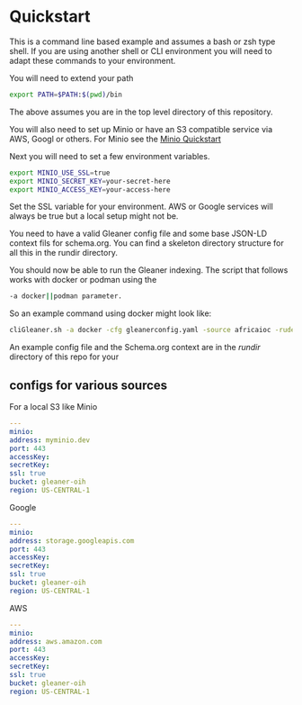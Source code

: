 # Quickstart

This is a command line based example and assumes a bash
or zsh type shell.  If you are using another shell or CLI environment
you will need to adapt these commands to your environment.

You will need to extend your path

```bash
export PATH=$PATH:$(pwd)/bin
```

The above assumes you are in the top level directory of this repository.

You will also need to set up Minio or have an S3 compatible
service via AWS, Googl or others.  For Minio see the
[Minio Quickstart](https://min.io/docs/minio/linux/index.html?ref=docs-redirect)


Next you will need to set a few environment variables.

```bash 
export MINIO_USE_SSL=true
export MINIO_SECRET_KEY=your-secret-here
export MINIO_ACCESS_KEY=your-access-here
```

Set the SSL variable for your environment.  AWS or Google services will always be true but
a local setup might not be.

You need to have a valid Gleaner config file and some base JSON-LD
context fils for schema.org.  You can find a skeleton directory
structure for all this in the rundir directory.


You should now be able to run the Gleaner indexing.  The script
that follows works with docker or podman using the

```bash 
-a docker||podman parameter.
```

So an example command using docker might look like:

```bash
cliGleaner.sh -a docker -cfg gleanerconfig.yaml -source africaioc -rude
```

An example config file and the Schema.org context are in the _rundir_ directory of this repo
for your

## configs for various sources

For a local S3 like Minio
```yaml
---
minio:
address: myminio.dev
port: 443
accessKey:
secretKey:
ssl: true
bucket: gleaner-oih
region: US-CENTRAL-1
```


Google
```yaml
---
minio:
address: storage.googleapis.com
port: 443
accessKey:
secretKey:
ssl: true
bucket: gleaner-oih
region: US-CENTRAL-1
```

AWS
```yaml
---
minio:
address: aws.amazon.com
port: 443
accessKey:
secretKey:
ssl: true
bucket: gleaner-oih
region: US-CENTRAL-1
```